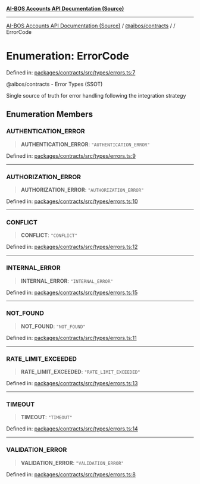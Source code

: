 [**AI-BOS Accounts API Documentation (Source)**](../../../README.md)

***

[AI-BOS Accounts API Documentation (Source)](../../../README.md) / [@aibos/contracts](../README.md) / [](../README.md) / ErrorCode

# Enumeration: ErrorCode

Defined in: [packages/contracts/src/types/errors.ts:7](https://github.com/pohlai88/accounts/blob/48103fb36d28b2b9bfb33472b6de2f719773cde9/packages/contracts/src/types/errors.ts#L7)

@aibos/contracts - Error Types (SSOT)

Single source of truth for error handling following the integration strategy

## Enumeration Members

### AUTHENTICATION\_ERROR

> **AUTHENTICATION\_ERROR**: `"AUTHENTICATION_ERROR"`

Defined in: [packages/contracts/src/types/errors.ts:9](https://github.com/pohlai88/accounts/blob/48103fb36d28b2b9bfb33472b6de2f719773cde9/packages/contracts/src/types/errors.ts#L9)

***

### AUTHORIZATION\_ERROR

> **AUTHORIZATION\_ERROR**: `"AUTHORIZATION_ERROR"`

Defined in: [packages/contracts/src/types/errors.ts:10](https://github.com/pohlai88/accounts/blob/48103fb36d28b2b9bfb33472b6de2f719773cde9/packages/contracts/src/types/errors.ts#L10)

***

### CONFLICT

> **CONFLICT**: `"CONFLICT"`

Defined in: [packages/contracts/src/types/errors.ts:12](https://github.com/pohlai88/accounts/blob/48103fb36d28b2b9bfb33472b6de2f719773cde9/packages/contracts/src/types/errors.ts#L12)

***

### INTERNAL\_ERROR

> **INTERNAL\_ERROR**: `"INTERNAL_ERROR"`

Defined in: [packages/contracts/src/types/errors.ts:15](https://github.com/pohlai88/accounts/blob/48103fb36d28b2b9bfb33472b6de2f719773cde9/packages/contracts/src/types/errors.ts#L15)

***

### NOT\_FOUND

> **NOT\_FOUND**: `"NOT_FOUND"`

Defined in: [packages/contracts/src/types/errors.ts:11](https://github.com/pohlai88/accounts/blob/48103fb36d28b2b9bfb33472b6de2f719773cde9/packages/contracts/src/types/errors.ts#L11)

***

### RATE\_LIMIT\_EXCEEDED

> **RATE\_LIMIT\_EXCEEDED**: `"RATE_LIMIT_EXCEEDED"`

Defined in: [packages/contracts/src/types/errors.ts:13](https://github.com/pohlai88/accounts/blob/48103fb36d28b2b9bfb33472b6de2f719773cde9/packages/contracts/src/types/errors.ts#L13)

***

### TIMEOUT

> **TIMEOUT**: `"TIMEOUT"`

Defined in: [packages/contracts/src/types/errors.ts:14](https://github.com/pohlai88/accounts/blob/48103fb36d28b2b9bfb33472b6de2f719773cde9/packages/contracts/src/types/errors.ts#L14)

***

### VALIDATION\_ERROR

> **VALIDATION\_ERROR**: `"VALIDATION_ERROR"`

Defined in: [packages/contracts/src/types/errors.ts:8](https://github.com/pohlai88/accounts/blob/48103fb36d28b2b9bfb33472b6de2f719773cde9/packages/contracts/src/types/errors.ts#L8)
